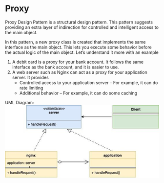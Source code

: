 # Proxy

Proxy Design Pattern is a structural design pattern. This pattern suggests providing an extra layer of indirection for controlled and intelligent access to the main object.

In this pattern, a new proxy class is created that implements the same interface as the main object. This lets you execute some behavior before the actual logic of the main object. Let’s understand it more with an example

1. A debit card is a proxy for your bank account. It follows the same interface as the bank account, and it is easier to use.
2. A web server such as Nginx can act as a proxy for your application server. It provides
    - Controlled access to your application server – For example, it can do rate limiting
    - Additional behavior – For example, it can do some caching

UML Diagram:
![](./../../images/Proxy-Design-Pattern.jpg)